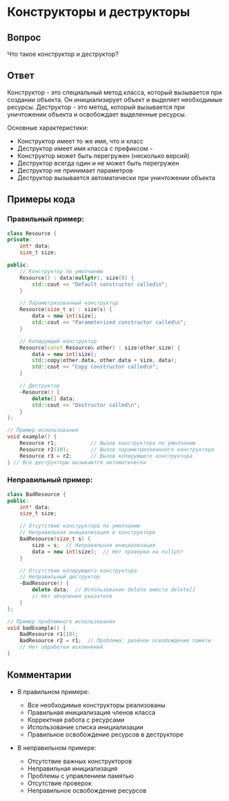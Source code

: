 # Конструкторы и деструкторы

## Вопрос
Что такое конструктор и деструктор?

## Ответ
Конструктор - это специальный метод класса, который вызывается при создании объекта. Он инициализирует объект и выделяет необходимые ресурсы. Деструктор - это метод, который вызывается при уничтожении объекта и освобождает выделенные ресурсы.

Основные характеристики:
- Конструктор имеет то же имя, что и класс
- Деструктор имеет имя класса с префиксом `~`
- Конструктор может быть перегружен (несколько версий)
- Деструктор всегда один и не может быть перегружен
- Деструктор не принимает параметров
- Деструктор вызывается автоматически при уничтожении объекта

## Примеры кода

### Правильный пример:
```cpp
class Resource {
private:
    int* data;
    size_t size;

public:
    // Конструктор по умолчанию
    Resource() : data(nullptr), size(0) {
        std::cout << "Default constructor called\n";
    }

    // Параметризованный конструктор
    Resource(size_t s) : size(s) {
        data = new int[size];
        std::cout << "Parameterized constructor called\n";
    }

    // Копирующий конструктор
    Resource(const Resource& other) : size(other.size) {
        data = new int[size];
        std::copy(other.data, other.data + size, data);
        std::cout << "Copy constructor called\n";
    }

    // Деструктор
    ~Resource() {
        delete[] data;
        std::cout << "Destructor called\n";
    }
};

// Пример использования
void example() {
    Resource r1;           // Вызов конструктора по умолчанию
    Resource r2(10);       // Вызов параметризованного конструктора
    Resource r3 = r2;      // Вызов копирующего конструктора
} // Все деструкторы вызываются автоматически
```

### Неправильный пример:
```cpp
class BadResource {
public:
    int* data;
    size_t size;

    // Отсутствие конструктора по умолчанию
    // Неправильная инициализация в конструкторе
    BadResource(size_t s) {
        size = s;  // Неправильная инициализация
        data = new int[size];  // Нет проверки на nullptr
    }

    // Отсутствие копирующего конструктора
    // Неправильный деструктор
    ~BadResource() {
        delete data;  // Использование delete вместо delete[]
        // Нет обнуления указателя
    }
};

// Пример проблемного использования
void badExample() {
    BadResource r1(10);
    BadResource r2 = r1;  // Проблема: двойное освобождение памяти
    // Нет обработки исключений
}
```

## Комментарии
- В правильном примере:
  - Все необходимые конструкторы реализованы
  - Правильная инициализация членов класса
  - Корректная работа с ресурсами
  - Использование списка инициализации
  - Правильное освобождение ресурсов в деструкторе

- В неправильном примере:
  - Отсутствие важных конструкторов
  - Неправильная инициализация
  - Проблемы с управлением памятью
  - Отсутствие проверок
  - Неправильное освобождение ресурсов 